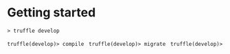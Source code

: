 # Getting started

`> truffle develop`

`truffle(develop)> compile `
`truffle(develop)> migrate `
`truffle(develop)> `
